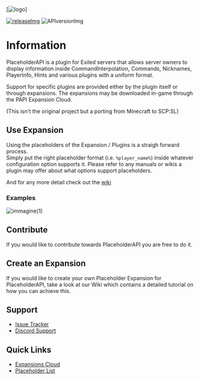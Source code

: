 [issues]: https://github.com/PlaceholderAPI-SL/PlaceholderAPI/issues

[releaseImg]: https://img.shields.io/github/release/PlaceholderAPI/PlaceholderAPI.svg?label=github%20release
[release]: https://github.com/PlaceholderAPI-SL/PlaceholderAPI/releases/latest

[discord]: https://discord.gg/e3rXWCUWtw
[Expansions cloud]: https://github.com/PlaceholderAPI-SL/ECloud
[placeholder list]: https://github.com/PlaceholderAPI-SL/PlaceholderAPI/wiki

[APIversionImg]: https://img.shields.io/nexus/placeholderapi/me.clip/placeholderapi?server=https%3A%2F%2Frepo.extendedclip.com&label=API%20Version
[logo]: https://wiki.placeholderapi.com/assets/img/papi-logo.png
<!-- The stuff above isn't visible in the readme -->

[![logo]]

[![releaseImg]][release] ![APIversionImg]

# Information 
PlaceholderAPI is a plugin for Exiled servers that allows server owners to display information inside CommandInterpolation, Commands, Nicknames, PlayerInfo, Hints and various plugins with a uniform format. 

Support for specific plugins are provided either by the plugin itself or through expansions. The expansions may be downloaded in-game through the PAPI Expansion Cloud. 

(This isn't the original project but a porting from Minecraft to SCP:SL)

## Use Expansion
Using the placeholders of the Expansion / Plugins is a straigh forward process.  
Simply put the right placeholder format (i.e. `%player_name%`) inside whatever configuration option supports it. Please refer to any manuals or wikis a plugin may offer about what options support placeholders.

And for any more detail check out the [wiki](https://github.com/PlaceholderAPI/PlaceholderAPI/wiki)

### Examples

![immagine(1)](https://github.com/user-attachments/assets/835df300-2262-4f4c-912b-24b85b83d11c)

## Contribute
If you would like to contribute towards PlaceholderAPI you are free to do it.

## Create an Expansion
If you would like to create your own Placeholder Expansion for PlaceholderAPI, take a look at our Wiki which contains a detailed tutorial on how you can achieve this.

## Support
- [Issue Tracker][issues]
- [Discord Support][discord]

## Quick Links
- [Expansions Cloud]
- [Placeholder List]
